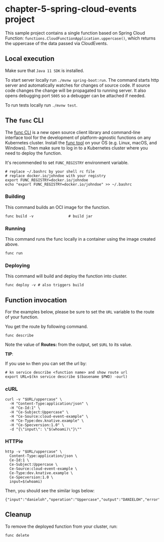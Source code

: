 chapter-5-spring-cloud-events project
========================

This sample project contains a single function based on Spring Cloud Function: `functions.CloudFunctionApplication.uppercase()`, which returns the uppercase of the data passed via CloudEvents.

## Local execution

Make sure that `Java 11 SDK` is installed.

To start server locally run `./mvnw spring-boot:run`.
The command starts http server and automatically watches for changes of source code.
If source code changes the change will be propagated to running server. It also opens debugging port `5005`
so a debugger can be attached if needed.

To run tests locally run `./mvnw test`.

## The `func` CLI

The [func CLI](https://github.com/boson-project/func) is a new open source client library and command-line interface tool for the development of platform-agnostic functions on any Kubernetes cluster. Install the [func tool](https://github.com/boson-project/func/blob/main/docs/installing_cli.md) on your OS (e.g. Linux, macOS, and Windows). Then make sure to log in to a Kubernetes cluster where you need to deploy the function.

It's recommended to set `FUNC_REGISTRY` environment variable.

```shell script
# replace ~/.bashrc by your shell rc file
# replace docker.io/johndoe with your registry
export FUNC_REGISTRY=docker.io/johndoe
echo "export FUNC_REGISTRY=docker.io/johndoe" >> ~/.bashrc
```

### Building

This command builds an OCI image for the function.

```shell script
func build -v                # build jar
```

### Running

This command runs the func locally in a container
using the image created above.

```shell script
func run
```

### Deploying

This command will build and deploy the function into cluster.

```shell script
func deploy -v # also triggers build
```

## Function invocation

For the examples below, please be sure to set the `URL` variable to the route of your function.

You get the route by following command.

```shell script
func describe
```

Note the value of **Routes:** from the output, set `$URL` to its value.

__TIP__:

If you use `kn` then you can set the url by:

```shell script
# kn service describe <function name> and show route url
export URL=$(kn service describe $(basename $PWD) -ourl)
```

### cURL

```shell script
curl -v "$URL/uppercase" \
  -H "Content-Type:application/json" \
  -H "Ce-Id:1" \
  -H "Ce-Subject:Uppercase" \
  -H "Ce-Source:cloud-event-example" \
  -H "Ce-Type:dev.knative.example" \
  -H "Ce-Specversion:1.0" \
  -d "{\"input\": \"$(whoami)\"}\""
```

### HTTPie

```shell script
http -v "$URL/uppercase" \
  Content-Type:application/json \
  Ce-Id:1 \
  Ce-Subject:Uppercase \
  Ce-Source:cloud-event-example \
  Ce-Type:dev.knative.example \
  Ce-Specversion:1.0 \
  input=$(whoami)
```

Then, you should see the similar logs below:

```
{"input":"danieloh","operation":"Uppercase","output":"DANIELOH","error":null}
```

## Cleanup

To remove the deployed function from your cluster, run:

```shell
func delete
```
